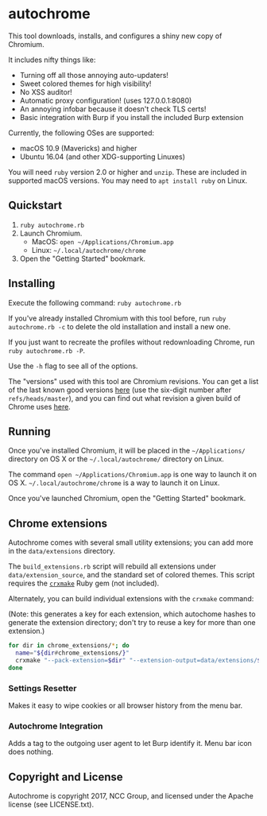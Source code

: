 # autochrome

This tool downloads, installs, and configures a shiny new copy of Chromium.

It includes nifty things like:

* Turning off all those annoying auto-updaters!
* Sweet colored themes for high visibility!
* No XSS auditor!
* Automatic proxy configuration! (uses 127.0.0.1:8080)
* An annoying infobar because it doesn't check TLS certs!
* Basic integration with Burp if you install the included Burp extension

Currently, the following OSes are supported:

* macOS 10.9 (Mavericks) and higher
* Ubuntu 16.04 (and other XDG-supporting Linuxes)

You will need `ruby` version 2.0 or higher and `unzip`.  These are included in
supported macOS versions.  You may need to `apt install ruby` on Linux.

## Quickstart

1. `ruby autochrome.rb`
2. Launch Chromium.
   * MacOS: `open ~/Applications/Chromium.app`
   * Linux: `~/.local/autochrome/chrome`
3. Open the "Getting Started" bookmark.

## Installing

Execute the following command: `ruby autochrome.rb`

If you've already installed Chromium with this tool before, run `ruby autochrome.rb -c` to delete the old installation and install a new one.

If you just want to recreate the profiles without redownloading Chrome, run `ruby autochrome.rb -P`.

Use the `-h` flag to see all of the options.

The "versions" used with this tool are Chromium revisions. You can get a list of the last known good versions [here](http://chromium-status.appspot.com/revisions) (use the six-digit number after `refs/heads/master`), and you can find out what revision a given build of Chrome uses [here](http://omahaproxy.appspot.com/).

## Running

Once you've installed Chromium, it will be placed in the `~/Applications/` directory on OS X or the `~/.local/autochrome/` directory on Linux.

The command `open ~/Applications/Chromium.app` is one way to launch it on OS X. `~/.local/autochrome/chrome` is a way to launch it on Linux.

Once you've launched Chromium, open the "Getting Started" bookmark.

## Chrome extensions

Autochrome comes with several small utility extensions; you can add more in the
`data/extensions` directory.

The `build_extensions.rb` script will rebuild all extensions under
`data/extension_source`, and the standard set of colored themes.  This script
requires the [`crxmake`](https://github.com/Constellation/crxmake) Ruby gem
(not included).

Alternately, you can build individual extensions with the `crxmake` command:

(Note: this generates a key for each extension, which autochome hashes to
generate the extension directory; don't try to reuse a key for more than one
extension.)

~~~bash
for dir in chrome_extensions/*; do
  name="${dir#chrome_extensions/}"
  crxmake "--pack-extension=$dir" "--extension-output=data/extensions/${name}.crx"
done
~~~

### Settings Resetter

Makes it easy to wipe cookies or all browser history from the menu bar.

### Autochrome Integration

Adds a tag to the outgoing user agent to let Burp identify it. Menu bar icon does nothing.

## Copyright and License

Autochrome is copyright 2017, NCC Group, and licensed under the Apache license (see LICENSE.txt).
